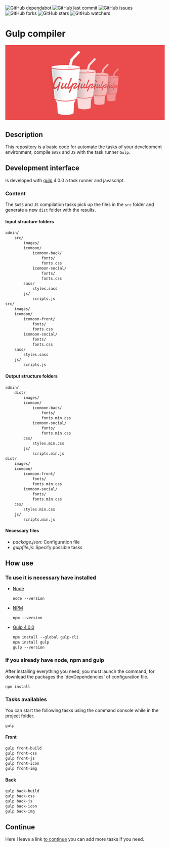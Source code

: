 ![GitHub dependabot](https://img.shields.io/badge/dependabot-enabled-025e8c?logo=Dependabot)
![GitHub last commit](https://img.shields.io/github/last-commit/beatrizsmerino/gulp-compiler)
![GitHub issues](https://img.shields.io/github/issues/beatrizsmerino/gulp-compiler)
![GitHub forks](https://img.shields.io/github/forks/beatrizsmerino/gulp-compiler)
![GitHub stars](https://img.shields.io/github/stars/beatrizsmerino/gulp-compiler)
![GitHub watchers](https://img.shields.io/github/watchers/beatrizsmerino/gulp-compiler)

# Gulp compiler

![Image of Gulp Compiler](README/images/gulp-logo.png)

## Description

This repository is a basic code for automate the tasks of your development environment, compile `SASS` and `JS` with the task runner `Gulp`.

## Development interface

Is developed with [gulp](https://gulpjs.com/) 4.0.0 a task runner and javascript.

### Content

The `SASS` and `JS` compilation tasks pick up the files in the `src` folder and generate a new `dist` folder with the results.

#### Input structure folders

```shell
admin/
    src/
        images/
        icomoon/
            icomoon-back/
                fonts/
                fonts.css
            icomoon-social/
                fonts/
                fonts.css
        sass/
            styles.sass
        js/
            scripts.js
src/
    images/
    icomoon/
        icomoon-front/
            fonts/
            fonts.css
        icomoon-social/
            fonts/
            fonts.css
    sass/
        styles.sass
    js/
        scripts.js
```

#### Output structure folders

```shell
admin/
    dist/
        images/
        icomoon/
            icomoon-back/
                fonts/
                fonts.min.css
            icomoon-social/
                fonts/
                fonts.min.css
        css/
            styles.min.css
        js/
            scripts.min.js
dist/
    images/
    icomoon/
        icomoon-front/
            fonts/
            fonts.min.css
        icomoon-social/
            fonts/
            fonts.min.css
    css/
        styles.min.css
    js/
        scripts.min.js
```

#### Necessary files

- _package.json_: Configuration file
- _gulpfile.js_: Specify possible tasks

## How use

### To use it is necessary have installed

- [Node](https://nodejs.org/es/)

    ```shell
    node --version
    ```

- [NPM](https://docs.npmjs.com/)

    ```shell
    npm --version
    ```

- [Gulp 4.0.0](https://gulpjs.com/)

    ```shell
    npm install --global gulp-cli
    npm install gulp
    gulp --version
    ```

### If you already have node, npm and gulp

After installing everything you need, you must launch the command, for download the packages the 'devDependencies' of configuration file.

```shell
npm install
```

### Tasks availables

You can start the following tasks using the command console while in the project folder.

```shell
gulp
```

#### Front

```shell
gulp front-build
gulp front-css
gulp front-js
gulp front-icon
gulp front-img
```

#### Back

```shell
gulp back-build
gulp back-css
gulp back-js
gulp back-icon
gulp back-img
```

## Continue

Here I leave a link [to continue](https://gulpjs.com/docs/en/getting-started/quick-start) you can add more tasks if you need.
